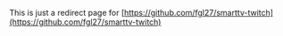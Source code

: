 This is just a redirect page for [https://github.com/fgl27/smarttv-twitch](https://github.com/fgl27/smarttv-twitch)
